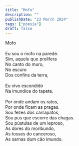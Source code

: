 ```yaml
---
title: "Mofo"
description: ""
publishDate: "23 March 2024"
tags: ["poesia"]
draft: false
---
```


Mofo<br>
<br>
Eu sou o mofo na parede.<br>
Sim, aquele que prolifera<br>
No canto do muro,<br>
No escuro<br>
Dos confins da terra,<br>
<br>
Eu vivo escondido<br>
Na imundice do tapete.<br>
<br>
Por onde andam os ratos,<br>
Por onde ficam as pragas.<br>
Sou fezes dos carrapatos,<br>
Sou pus que escorre das chagas.<br>
Sou pústulas de um leproso,<br>
As dores do moribundo,<br>
As tosses do canceroso,<br>
As sarnas dum cão imundo.<br>